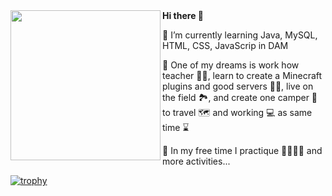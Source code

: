 <img align="left" height="240" src="https://static.wikia.nocookie.net/jimmyneutron/images/5/57/Jimmy_Neutron.png/revision/latest?cb=20180219044703">
<strong>Hi there 👋</strong>

📒 I’m currently learning Java, MySQL, HTML, CSS, JavaScrip in DAM

💭 One of my dreams is work how teacher 👨‍🏫, learn to create a Minecraft plugins and good servers 👨‍💻, live on the field 🏞️, and create one camper 🚗  to travel 🗺️ and working 💻 as same time ⌛

🎯 In my free time I practique 🏊‍♂️🚴🏃 and more activities...


[![trophy](https://github-profile-trophy.vercel.app/?username=MiguelDAD&title=Joined2020,Commits,Followers,Repositories)](https://github.com/ryo-ma/github-profile-trophy)

<!--
**MiguelDAD/MiguelDAD** is a ✨ _special_ ✨ repository because its `README.md` (this file) appears on your GitHub profile.

Here are some ideas to get you started:

- 🔭 I’m currently working on ...
- 🌱 I’m currently learning ...
- 👯 I’m looking to collaborate on ...
- 🤔 I’m looking for help with ...
- 💬 Ask me about ...
- 📫 How to reach me: ...
- 😄 Pronouns: ...
- ⚡ Fun fact: ...
-->
